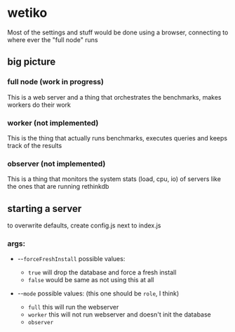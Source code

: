 # wetiko

Most of the settings and stuff would be done using a browser, connecting to where ever the "full node" runs

## big picture

### full node (work in progress)

This is a web server and a thing that orchestrates the benchmarks, makes workers do their work

### worker (not implemented)

This is the thing that actually runs benchmarks, executes queries and keeps track of the results

### observer (not implemented)

This is a thing that monitors the system stats (load, cpu, io) of servers like the ones that are running rethinkdb

## starting a server
to overwrite defaults, create config.js next to index.js
### args:
+ --`forceFreshInstall` possible values:
	* `true` will drop the database and force a fresh install
	* `false` would be same as not using this at all
+ --`mode` possible values: (this one should be `role`, I think)

	* `full` this will run the webserver
	* `worker` this will not run webserver and doesn't init the database
	* `observer`